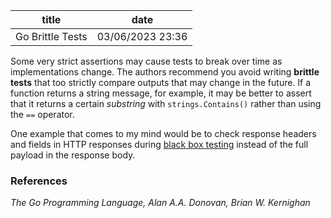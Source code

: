 | title | date |
|---|---|
| Go Brittle Tests | 03/06/2023 23:36 |

Some very strict assertions may cause tests to break over time as implementations
change. The authors recommend you avoid writing **brittle tests** that too strictly
compare outputs that may change in the future. If a function returns a string 
message, for example, it may be better to assert that it returns a certain 
_substring_ with `strings.Contains()` rather than using the `==` operator. 

One example that comes to my mind would be to check response headers and fields
in HTTP responses during [black box testing](1678163268.md) instead of the full
payload in the response body.

### References
_The Go Programming Language, Alan A.A. Donovan, Brian W. Kernighan_

